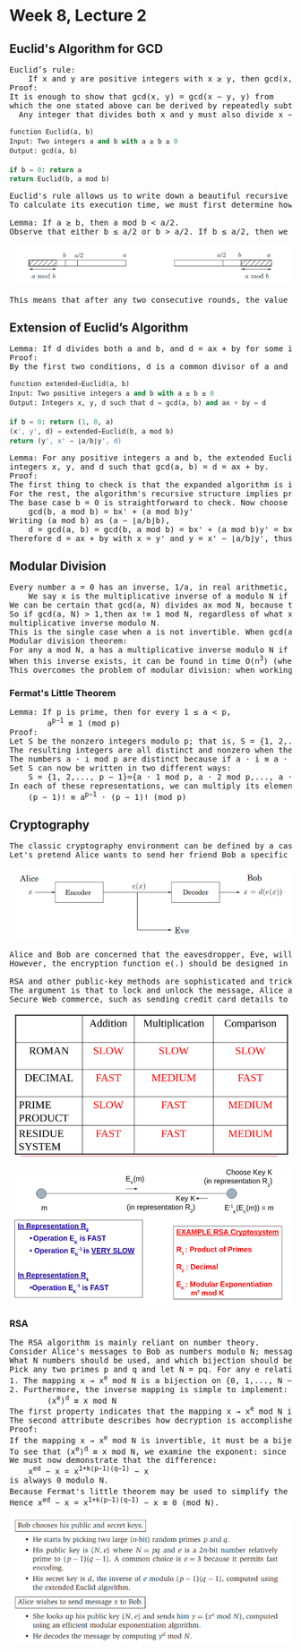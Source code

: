 # Week 8, Lecture 2

## Euclid's Algorithm for GCD
<pre>
Euclid’s rule:
    If x and y are positive integers with x ≥ y, then gcd(x, y) = gcd(x mod y, y).
Proof:
It is enough to show that gcd(x, y) = gcd(x − y, y) from
which the one stated above can be derived by repeatedly subtracting y from x:
  Any integer that divides both x and y must also divide x − y, so gcd(x, y) ≤ gcd(x − y, y). Similarly, any integer that divides both x − y and y must also divide both x and y, so gcd(x, y) ≥ gcd(x − y, y).
</pre>
```python
function Euclid(a, b)
Input: Two integers a and b with a ≥ b ≥ 0
Output: gcd(a, b)

if b = 0: return a
return Euclid(b, a mod b)
```
<pre>
Euclid's rule allows us to write down a beautiful recursive procedure, and the rule's soundness is obvious.
To calculate its execution time, we must first determine how quickly the parameters (a, b) decrease with each subsequent recursive call. Arguments (a, b) become (b, a mod b) in a single round: their order is changed, and the larger of them, a, is reduced to a mod b. This is a significant reduction.

Lemma: If a ≥ b, then a mod b < a/2.
Observe that either b ≤ a/2 or b > a/2. If b ≤ a/2, then we have a mod b < b ≤ a/2; and if b > a/2, then a mod b = a − b < a/2.
</pre>
![euclid_basic](euclid_basic.png)
<pre>
This means that after any two consecutive rounds, the value of both arguments, a and b, is at the very least halved - their length is reduced by at least one bit. If they start off as n-bit integers, they'll get to the base case in 2n recursive calls. The total time is O(n<sup>3</sup>) because each call involves quadratic time division.
</pre>

## Extension of Euclid’s Algorithm
<pre>
Lemma: If d divides both a and b, and d = ax + by for some integers x and y, then necessarily d = gcd(a, b).
Proof:
By the first two conditions, d is a common divisor of a and b and so it cannot exceed the greatest common divisor ==> d ≤ gcd(a, b). As gcd(a, b) is a common divisor of a and b, it must also divide ax + by = d, ==> gcd(a, b) ≤ d. Combining these, d = gcd(a, b).
</pre>
```python
function extended−Euclid(a, b)
Input: Two positive integers a and b with a ≥ b ≥ 0
Output: Integers x, y, d such that d = gcd(a, b) and ax + by = d

if b = 0: return (1, 0, a)
(x', y', d) = extended−Euclid(b, a mod b)
return (y', x' − ⌊a/b⌋y', d)
```
<pre>
Lemma: For any positive integers a and b, the extended Euclid algorithm returns
integers x, y, and d such that gcd(a, b) = d = ax + by.
Proof:
The first thing to check is that the expanded algorithm is identical to the original if the x's and y's are ignored. So, at least we compute d = gcd(a, b).
For the rest, the algorithm's recursive structure implies proof by induction. Because the recursion ends when b = 0, induction on the value of b is convenient.
The base case b = 0 is straightforward to check. Now choose a larger number for b. The algorithm finds gcd(a, b) by calling gcd(b, a mod b). Since a mod b < b, we can apply the inductive hypothesis to this recursive call and conclude that the x' and y' it returns are correct:
    gcd(b, a mod b) = bx' + (a mod b)y'
Writing (a mod b) as (a − ⌊a/b⌋b), 
    d = gcd(a, b) = gcd(b, a mod b) = bx' + (a mod b)y' = bx' + (a − ⌊a/b⌋b)y' = ay' + b(x' − ⌊a/b⌋y')
Therefore d = ax + by with x = y' and y = x' − ⌊a/b⌋y', thus validating the algorithm’s behavior on input(a, b).
</pre>

## Modular Division
<pre>
Every number a = 0 has an inverse, 1/a, in real arithmetic, and dividing by a is the same as multiplying by this inverse. A similar notion can be found in modular arithmetic.
    We say x is the multiplicative inverse of a modulo N if ax ≡ 1 (mod N).
We can be certain that gcd(a, N) divides ax mod N, because this latter quantity can be written in the form ax + kN. 
So if gcd(a, N) > 1,then ax !≡ 1 mod N, regardless of what x is, and hence a cannot have a
multiplicative inverse modulo N.
This is the single case when a is not invertible. When gcd(a, N) = 1(a and N are relatively prime), the extended Euclid algorithm gives us integers x and y such that ax + Ny = 1, which means that ax ≡ 1 (mod N). As a result, x is the sought-after inverse of a.
Modular division theorem:
For any a mod N, a has a multiplicative inverse modulo N if and only if it is relatively prime to N.
When this inverse exists, it can be found in time O(n<sup>3</sup>) (where as usual n denotes the number of bits of N) by running the extended Euclid algorithm.
This overcomes the problem of modular division: when working modulo N, we can only divide by numbers that are relatively prime to N. We then multiply by the inverse to complete the division.
</pre>

### Fermat's Little Theorem
<pre>
Lemma: If p is prime, then for every 1 ≤ a < p,
        a<sup>p−1</sup> ≡ 1 (mod p)
Proof:
Let S be the nonzero integers modulo p; that is, S = {1, 2,..., p − 1}. 
The resulting integers are all distinct and nonzero when the elements of S are multiplied by a modulo p. They must be a permutation of S because they are in the range [1, p-1].
The numbers a · i mod p are distinct because if a · i ≡ a · j (mod p), then dividing both sides by a gives i ≡ j (mod p). They are nonzero since a · i ≡ 0 ⇒ i ≡ 0 in the same way. (We can also divide by a because it is nonzero and so prime to p)
Set S can now be written in two different ways:
    S = {1, 2,..., p − 1}={a · 1 mod p, a · 2 mod p,..., a · (p − 1) mod p}
In each of these representations, we can multiply its elements to yield:
    (p − 1)! ≡ a<sup>p−1</sup> · (p − 1)! (mod p)
</pre>

## Cryptography
<pre>
The classic cryptography environment can be defined by a cast of three characters: Alice and Bob, who want to converse privately, and Eve, an eavesdropper who will go to tremendous efforts to learn what they are saying.
Let's pretend Alice wants to send her friend Bob a specific message x, written in binary. She encrypts it as e(x), sends it through, and Bob decodes it using his d(.) decryption function: d(e(x)) = x. The relevant modifications of the messages are e(.) and d(.).
</pre>
![crypto_basic](crypto_basic.png)
<pre>
Alice and Bob are concerned that the eavesdropper, Eve, will intercept e(x): she could, for example, be a network sniffer.
However, the encryption function e(.) should be designed in such a way that Eve cannot do anything with the information she has gathered without knowing d(.). To put it another way, knowing e(x) informs her very nothing about what x might be.

RSA and other public-key methods are sophisticated and tricky: they allow Alice to deliver a message to Bob without ever meeting him. Bob's encryption function, e(.), is publicly available, and Alice can use it to encrypt and digitally lock her message. The decryption function d(.) is only known by Bob, and it is the key to fast unlocking this digital lock.
The argument is that to lock and unlock the message, Alice and Bob only need to execute simple computations, which any pocket computing device could handle. To unlock the message without the key, Eve must do operations such as factoring enormous numbers, which necessitates more computing power than the world's most powerful computers combined. 
Secure Web commerce, such as sending credit card details to companies over the Internet, is made possible by this persuasive guarantee.
</pre>
![decimal_speed](decimal_speed.png)

![public_key](public_key.png)

### RSA
<pre>
The RSA algorithm is mainly reliant on number theory. 
Consider Alice's messages to Bob as numbers modulo N; messages greater than N can be split down into smaller chunks. The encryption function will thus be a bijection on {0, 1,..., N − 1}, with the decryption function being the inverse. 
What N numbers should be used, and which bijection should be employed?
Pick any two primes p and q and let N = pq. For any e relatively prime to (p − 1)(q − 1):
1. The mapping x → x<sup>e</sup> mod N is a bijection on {0, 1,..., N − 1}
2. Furthermore, the inverse mapping is simple to implement:  let d be the inverse of e modulo (p − 1)(q − 1). Then for all x ∈ {0,..., N − 1},
        (x<sup>e</sup>)<sup>d</sup> ≡ x mod N
The first property indicates that the mapping x → x<sup>e</sup> mod N is a valid method of encoding messages x; no data is lost. As a result, if Bob makes  (N, e) his public key, anyone can use it to send him encrypted messages. 
The second attribute describes how decryption is accomplished. Bob should keep the value d as his secret key, which he can use to decode each message he receives by simply increasing it to the dth power modulo N.
Proof:
If the mapping x → x<sup>e</sup> mod N is invertible, it must be a bijection; hence statement 2 implies statement 1. To show proposition 2, we first see that because e is relatively prime to this integer, it is invertible modulo (p-1)(q-1).
To see that (x<sup>e</sup>)<sup>d</sup> ≡ x mod N, we examine the exponent: since ed ≡ 1 mod (p − 1)(q − 1), we can write ed in the form 1 + k(p − 1)(q − 1) for some k.
We must now demonstrate that the difference:
    x<sup>ed</sup> − x = x<sup>1+k(p−1)(q−1)</sup> − x
is always 0 modulo N.
Because Fermat's little theorem may be used to simplify the second form of the expression, it is more convenient. It is divisible by p (since x<sup>p−1</sup> ≡ 1 mod p) and likewise by q. Since p and q are primes, this expression must also be divisible by their product N.
Hence x<sup>ed</sup> − x = x<sup>1+k(p−1)(q−1)</sup> − x ≡ 0 (mod N).
</pre>
![rsa](rsa.png)